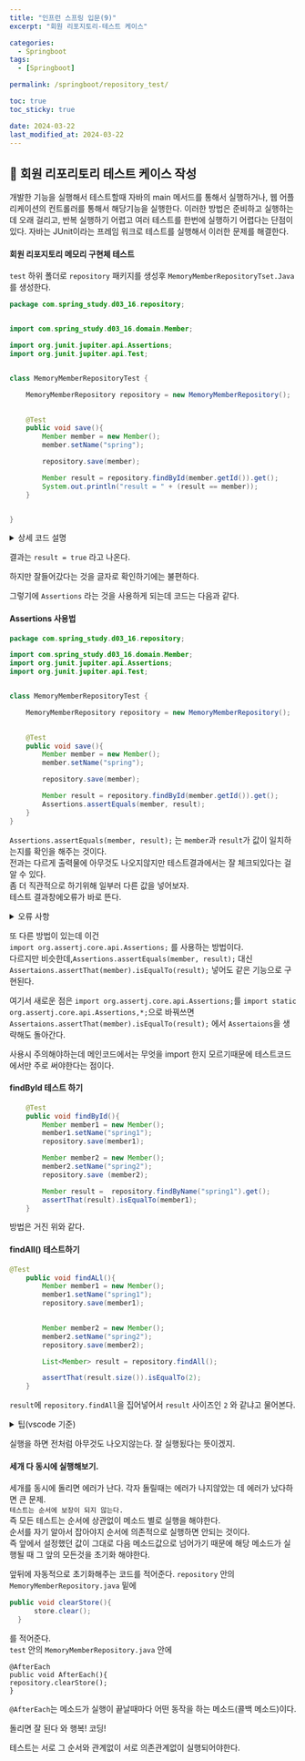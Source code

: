 ```yaml
---
title: "인프런 스프링 입문(9)"
excerpt: "회원 리포지토리-테스트 케이스"

categories:
  - Springboot
tags:
  - [Springboot]

permalink: /springboot/repository_test/

toc: true
toc_sticky: true

date: 2024-03-22
last_modified_at: 2024-03-22
---
```


## 🦥 회원 리포리토리 테스트 케이스 작성
개발한 기능을 실행해서 테스트할때 자바의 main 메서드를 통해서 실행하거나, 웹 어플리케이션의 컨트롤러를 통해서 해당기능을 실행한다. 이러한 방법은 준비하고 실행하는 데 오래 걸리고, 반복 실행하기 어렵고 여러 테스트를 한번에 실행하기 어렵다는 단점이 있다. 자바는 JUnit이라는 프레임 워크로 테스트를 실행해서 이러한 문제를 해결한다.

#### 회원 리포지토리 메모리 구현체 테스트
`test` 하위 폴더로  `repository` 패키지를 생성후 `MemoryMemberRepositoryTset.Java`를 생성한다.

``` java
package com.spring_study.d03_16.repository;


import com.spring_study.d03_16.domain.Member;

import org.junit.jupiter.api.Assertions;
import org.junit.jupiter.api.Test;


class MemoryMemberRepositoryTest {

    MemoryMemberRepository repository = new MemoryMemberRepository();

    
    @Test
    public void save(){
        Member member = new Member();
        member.setName("spring");

        repository.save(member);

        Member result = repository.findById(member.getId()).get();
        System.out.println("result = " + (result == member));
    }


}

```
<details>
<summary>상세 코드 설명</summary>
<div markdown="1">

- <code>MemoryMemberRepository repository = new MemoryMemberRepository();</code>  
-> repositroy를 객체처럼 사용해도 된다.

- <code>import org.junit.jupiter.api.Test; 
 @Test
</code>  
-> test를 지원해주는 클래스이다.

- <code>member.setName("spring");  
repository.save(member);
</code>  
-> `member`을 도메인 폴더에서 상속받은 member 객체에 spring 이라는 이름을 설정해주고  
repository에 저장한다.

- <code>Member result = repository.findById(member.getId()).get();</code>  
-> result 안에 repository의 findById를 이용해서 member 안의 id를 result 에 넣어준다.

</div>
</details>

결과는 `result = true` 라고 나온다.

하지만 잘들어갔다는 것을 글자로 확인하기에는 불편하다.

그렇기에 `Assertions` 라는 것을 사용하게 되는데 코드는 다음과 같다.
#### Assertions 사용법
``` java
package com.spring_study.d03_16.repository;

import com.spring_study.d03_16.domain.Member;
import org.junit.jupiter.api.Assertions;
import org.junit.jupiter.api.Test;


class MemoryMemberRepositoryTest {

    MemoryMemberRepository repository = new MemoryMemberRepository();

    
    @Test
    public void save(){
        Member member = new Member();
        member.setName("spring");

        repository.save(member);

        Member result = repository.findById(member.getId()).get();
        Assertions.assertEquals(member, result);
    }
}

```
`Assertions.assertEquals(member, result);` 는 `member`과 `result`가 값이 일치하는지를 확인을 해주는 것이다.  
전과는 다르게 출력물에 아무것도 나오지않지만 테스트결과에서는 잘 체크되있다는 걸 알 수 있다.  
좀 더 직관적으로 하기위해 일부러 다른 값을 넣어보자.  
 테스트 결과창에오류가 바로 뜬다. 
 

<details>
<summary>오류 사항</summary>
<div markdown="1">

<img src = "https://github.com/garusitell/utterances/assets/155941254/5a0eec97-fda1-4a7b-8485-95119d4a0ccf">
</div>
</details>  

  


또 다른 방법이 있는데 이건   
`import org.assertj.core.api.Assertions;` 를 사용하는 방법이다.  
다르지만 비슷한데,`Assertions.assertEquals(member, result);`
대신 `Assertaions.assertThat(member).isEqualTo(result);` 넣어도 같은 기능으로 구현된다. 

여기서 새로운 점은 `import org.assertj.core.api.Assertions;`를
`import static org.assertj.core.api.Assertions,*;`으로 바꿔쓰면 `Assertaions.assertThat(member).isEqualTo(result);` 에서 `Assertaions`을 생략해도 돌아간다.   

사용시 주의해야하는데 메인코드에서는 무엇을 import 한지 모르기때문에 테스트코드에서만 주로 써야한다는 점이다.

#### findById 테스트 하기
```java   
    @Test
    public void findById(){
        Member member1 = new Member();
        member1.setName("spring1");
        repository.save(member1);

        Member member2 = new Member();
        member2.setName("spring2");
        repository.save (member2);

        Member result =  repository.findByName("spring1").get();
        assertThat(result).isEqualTo(member1);
    }
```
방법은 거진 위와 같다. 

#### findAll() 테스트하기
```java
@Test
    public void findALl(){
        Member member1 = new Member();
        member1.setName("spring1");
        repository.save(member1);

        
        Member member2 = new Member();
        member2.setName("spring2");
        repository.save(member2);

        List<Member> result = repository.findAll();

        assertThat(result.size()).isEqualTo(2);
    }
```
`result`에 `repository.findAll`을 집어넣어서 `result` 사이즈인 `2` 와 같냐고 물어본다.

<details>
<summary>팁(vscode 기준)</summary>
<div markdown="1">

`repository.findAll();`을 작성할때,CTRL+SHIFT+R을 입력한뒤에  
`assign statement to new local variable`를 입력하면 자동으로 list를 만들어준다 와 ! 신세계!
</div>
</details>  

실행을 하면 전처럼 아무것도 나오지않는다. 잘 실행됬다는 뜻이겠지.

#### 세개 다 동시에 실행해보기.
세개를 동시에 돌리면 에러가 난다. 각자 돌릴때는 에러가 나지않았는 데 에러가 났다하면 큰 문제.  
`테스트는 순서에 보장이 되지 않는다.`  
즉 모든 테스트는 순서에 상관없이 메소드 별로 실행을 해야한다.  
순서를 자기 알아서 잡아야지 순서에 의존적으로 실행하면 안되는 것이다.  
즉 앞에서 설정했던 값이 그대로 다음 메소드값으로 넘어가기 때문에 해당 메소드가 실행될 때 그 앞의 모든것을 초기화 해야한다.

앞뒤에 자동적으로 초기화해주는 코드를 적어준다.
`repository` 안의 `MemoryMemberRepository.java` 밑에
``` java
public void clearStore(){
      store.clear();
  }
```  
를 적어준다.  
`test` 안의 `MemoryMemberRepository.java` 안에
```
@AfterEach 
public void AfterEach(){   
repository.clearStore();
}
```
`@AfterEach`는 메소드가 실행이 끝날때마다 어떤 동작을 하는 메소드(콜백 메소드)이다.

돌리면 잘 된다 와 행복! 코딩!

테스트는  서로 그 순서와 관계없이 서로 의존관계없이 실행되어야한다.